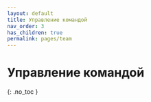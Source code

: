 ```yaml
---
layout: default
title: Управление командой
nav_order: 3
has_children: true
permalink: pages/team
---
```


# Управление командой
{: .no_toc }